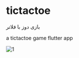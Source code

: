 # tictactoe

بازی دوز با فلاتر

a tictactoe game flutter app

![1](https://github.com/Terminatorking/tic_tac_toe/assets/107791627/3a131312-1088-43e2-ab81-17c05e85b69d)
